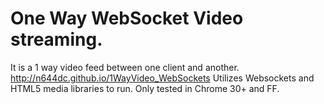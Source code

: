 One Way WebSocket Video streaming.
====


It is a 1 way video feed between one client and another.
http://n644dc.github.io/1WayVideo_WebSockets
Utilizes Websockets and HTML5 media libraries to run. Only tested in Chrome 30+ and FF.




